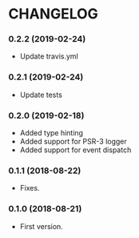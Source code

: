 # CHANGELOG

### 0.2.2 (2019-02-24)

  * Update travis.yml

### 0.2.1 (2019-02-24)

  * Update tests

### 0.2.0 (2019-02-18)

  * Added type hinting
  * Added support for PSR-3 logger
  * Added support for event dispatch

### 0.1.1 (2018-08-22)

  * Fixes.

### 0.1.0 (2018-08-21)

  * First version.
